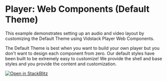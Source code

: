# Player: Web Components (Default Theme)

This example demonstrates setting up an audio and video layout by customizing the Default Theme
using Vidstack Player Web Components.

The Default Theme is best when you want to build your own player but you don't want to
design each component from zero. Our default styles have been built to be extremely easy to
customize! We provide the shell and base styles and you provide the content and customization.

[![Open in StackBlitz](https://developer.stackblitz.com/img/open_in_stackblitz.svg)][stackblitz-demo]

[stackblitz-demo]: https://stackblitz.com/fork/github/vidstack/examples/tree/player/web-components/default-theme?title=Vidstack%20Player%20-%20Web%20Components%20%28Default%20Theme%29&file=src/main.ts&showSidebar=1
